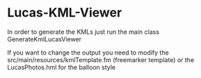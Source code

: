# Lucas-KML-Viewer

In order to generate the KMLs just run the main class GenerateKmlLucasViewer

If you want to change the output you need to modify the src/main/resources/kmlTemplate.fm (freemarker template) or the LucasPhotos.hml for the balloon style